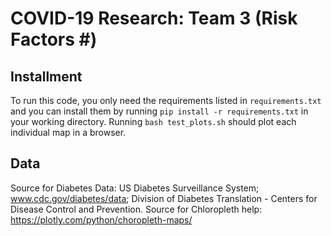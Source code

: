 # COVID-19 Research: Team 3 (Risk Factors #)

## Installment ##

To run this code, you only need the requirements listed in `requirements.txt` and you can install them by running `pip install -r requirements.txt` in your working directory. Running `bash test_plots.sh` should plot each individual map in a browser.

## Data ##

Source for Diabetes Data: US Diabetes Surveillance System; www.cdc.gov/diabetes/data; Division of Diabetes Translation - Centers for Disease Control and Prevention.
Source for Chloropleth help: https://plotly.com/python/choropleth-maps/
